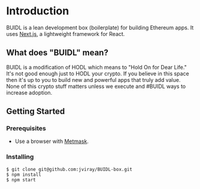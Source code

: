 # Introduction

BUIDL is a lean development box (boilerplate) for building Ethereum apps.
It uses [Next.js](https://nextjs.org/), a lightweight framework for React.  

## What does "BUIDL" mean?

BUIDL is a modification of HODL which means to "Hold On for Dear Life." It's not good enough just to HODL your crypto. If you believe in this space then it's up to you to build new and powerful apps that truly add value. None of this crypto stuff matters unless we execute and #BUIDL ways to increase adoption.  

## Getting Started

### Prerequisites

- Use a browser with [Metmask](https://metamask.io/).

### Installing

```
$ git clone git@github.com:jviray/BUIDL-box.git
$ npm install
$ npm start
```

